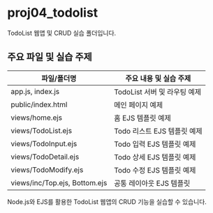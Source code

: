 # proj04_todolist

TodoList 웹앱 및 CRUD 실습 폴더입니다.

## 주요 파일 및 실습 주제

| 파일/폴더명           | 주요 내용 및 실습 주제                |
|----------------------|--------------------------------------|
| app.js, index.js     | TodoList 서버 및 라우팅 예제          |
| public/index.html    | 메인 페이지 예제                      |
| views/home.ejs       | 홈 EJS 템플릿 예제                    |
| views/TodoList.ejs   | Todo 리스트 EJS 템플릿 예제           |
| views/TodoInput.ejs  | Todo 입력 EJS 템플릿 예제             |
| views/TodoDetail.ejs | Todo 상세 EJS 템플릿 예제             |
| views/TodoModify.ejs | Todo 수정 EJS 템플릿 예제             |
| views/inc/Top.ejs, Bottom.ejs | 공통 레이아웃 EJS 템플릿      |

Node.js와 EJS를 활용한 TodoList 웹앱의 CRUD 기능을 실습할 수 있습니다.
